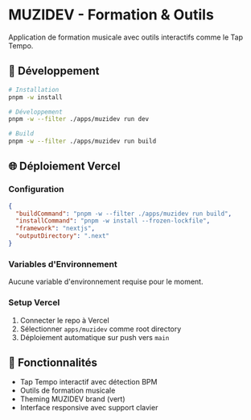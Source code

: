 # MUZIDEV - Formation & Outils

Application de formation musicale avec outils interactifs comme le Tap Tempo.

## 🚀 Développement

```bash
# Installation
pnpm -w install

# Développement
pnpm -w --filter ./apps/muzidev run dev

# Build
pnpm -w --filter ./apps/muzidev run build
```

## 🌐 Déploiement Vercel

### Configuration

```json
{
  "buildCommand": "pnpm -w --filter ./apps/muzidev run build",
  "installCommand": "pnpm -w install --frozen-lockfile",
  "framework": "nextjs",
  "outputDirectory": ".next"
}
```

### Variables d'Environnement

Aucune variable d'environnement requise pour le moment.

### Setup Vercel

1. Connecter le repo à Vercel
2. Sélectionner `apps/muzidev` comme root directory
3. Déploiement automatique sur push vers `main`

## 🎵 Fonctionnalités

- Tap Tempo interactif avec détection BPM
- Outils de formation musicale
- Theming MUZIDEV brand (vert)
- Interface responsive avec support clavier
